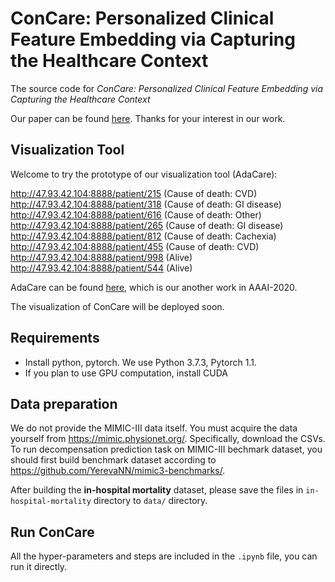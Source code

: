 # ConCare: Personalized Clinical Feature Embedding via Capturing the Healthcare Context

The source code for *ConCare: Personalized Clinical Feature Embedding via Capturing the Healthcare Context*

Our paper can be found [here](https://www.researchgate.net/publication/337481368_ConCare_Personalized_Clinical_Feature_Embedding_via_Capturing_the_Healthcare_Context). 
Thanks for your interest in our work.

## Visualization Tool
Welcome to try the prototype of our visualization tool (AdaCare):

http://47.93.42.104:8888/patient/215 (Cause of death: CVD)   
http://47.93.42.104:8888/patient/318 (Cause of death: GI disease)   
http://47.93.42.104:8888/patient/616 (Cause of death: Other)   
http://47.93.42.104:8888/patient/265 (Cause of death: GI disease)    
http://47.93.42.104:8888/patient/812 (Cause of death: Cachexia)   
http://47.93.42.104:8888/patient/455 (Cause of death: CVD)       
http://47.93.42.104:8888/patient/998 (Alive)       
http://47.93.42.104:8888/patient/544 (Alive)    

AdaCare can be found [here](https://github.com/Accountable-Machine-Intelligence/AdaCare), which is our another work in AAAI-2020.

The visualization of ConCare will be deployed soon.

## Requirements

* Install python, pytorch. We use Python 3.7.3, Pytorch 1.1.
* If you plan to use GPU computation, install CUDA

## Data preparation
We do not provide the MIMIC-III data itself. You must acquire the data yourself from https://mimic.physionet.org/. Specifically, download the CSVs. To run decompensation prediction task on MIMIC-III bechmark dataset, you should first build benchmark dataset according to https://github.com/YerevaNN/mimic3-benchmarks/.

After building the **in-hospital mortality** dataset, please save the files in ```in-hospital-mortality``` directory to ```data/``` directory.

## Run ConCare

All the hyper-parameters and steps are included in the `.ipynb` file, you can run it directly.
